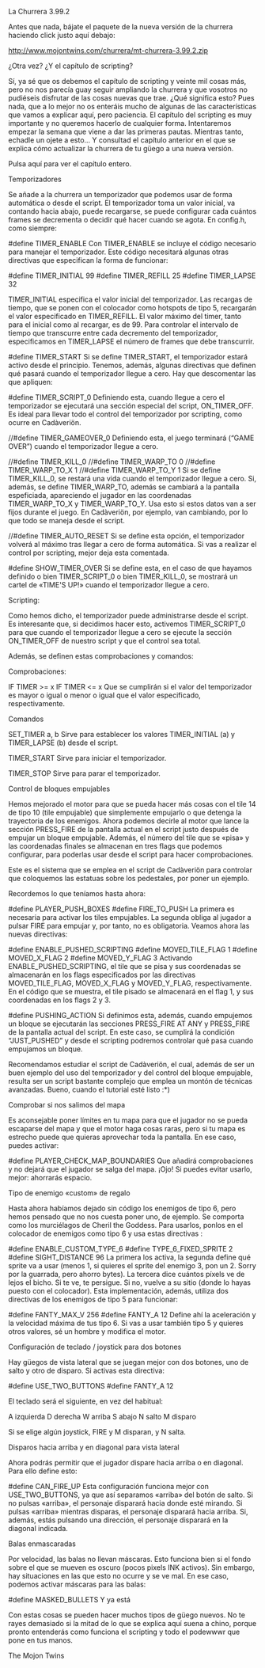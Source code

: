 La Churrera 3.99.2

Antes que nada, bájate el paquete de la nueva versión de la churrera haciendo click justo aquí debajo:

http://www.mojontwins.com/churrera/mt-churrera-3.99.2.zip

¿Otra vez? ¿Y el capítulo de scripting?

Sí, ya sé que os debemos el capítulo de scripting y veinte mil cosas más, pero no nos parecía guay seguir ampliando la churrera y que vosotros no pudiéseis disfrutar de las cosas nuevas que trae. ¿Qué significa esto? Pues nada, que a lo mejor no os enteráis mucho de algunas de las características que vamos a explicar aquí, pero paciencia. El capítulo del scripting es muy importante y no queremos hacerlo de cualquier forma. Intentaremos empezar la semana que viene a dar las primeras pautas. Mientras tanto, echadle un ojete a esto… Y consultad el capítulo anterior en el que se explica cómo actualizar la churrera de tu güego a una nueva versión.

Pulsa aquí para ver el capítulo entero.

Temporizadores

Se añade a la churrera un temporizador que podemos usar de forma automática o desde el script. El temporizador toma un valor inicial, va contando hacia abajo, puede recargarse, se puede configurar cada cuántos frames se decrementa o decidir qué hacer cuando se agota. En config.h, como siempre:

#define TIMER_ENABLE
Con TIMER_ENABLE se incluye el código necesario para manejar el temporizador. Este código necesitará algunas otras directivas que especifican la forma de funcionar:

#define TIMER_INITIAL 99
#define TIMER_REFILL 25
#define TIMER_LAPSE 32

TIMER_INITIAL especifica el valor inicial del temporizador. Las recargas de tiempo, que se ponen con el colocador como hotspots de tipo 5, recargarán el valor especificado en TIMER_REFILL. El valor máximo del timer, tanto para el inicial como al recargar, es de 99. Para controlar el intervalo de tiempo que transcurre entre cada decremento del temporizador, especificamos en TIMER_LAPSE el número de frames que debe transcurrir.

#define TIMER_START
Si se define TIMER_START, el temporizador estará activo desde el principio.
Tenemos, además, algunas directivas que definen qué pasará cuando el temporizador llegue a cero. Hay que descomentar las que apliquen:

#define TIMER_SCRIPT_0
Definiendo esta, cuando llegue a cero el temporizador se ejecutará una sección especial del script, ON_TIMER_OFF. Es ideal para llevar todo el control del temporizador por scripting, como ocurre en Cadàveriön.

//#define TIMER_GAMEOVER_0
Definiendo esta, el juego terminará (“GAME OVER”) cuando el temporizador llegue a cero.

//#define TIMER_KILL_0
//#define TIMER_WARP_TO 0
//#define TIMER_WARP_TO_X 1
//#define TIMER_WARP_TO_Y 1
Si se define TIMER_KILL_0, se restará una vida cuando el temporizador llegue a cero. Si, además, se define TIMER_WARP_TO, además se cambiará a la pantalla espeficiada, apareciendo el jugador en las coordenadas TIMER_WARP_TO_X y TIMER_WARP_TO_Y. Usa esto si estos datos van a ser fijos durante el juego. En Cadàveriön, por ejemplo, van cambiando, por lo que todo se maneja desde el script.

//#define TIMER_AUTO_RESET
Si se define esta opción, el temporizador volverá al máximo tras llegar a cero de forma automática. Si vas a realizar el control por scripting, mejor deja esta comentada.

#define SHOW_TIMER_OVER
Si se define esta, en el caso de que hayamos definido o bien TIMER_SCRIPT_0 o bien TIMER_KILL_0, se mostrará un cartel de «TIME'S UP!» cuando el temporizador llegue a cero.

Scripting:

Como hemos dicho, el temporizador puede administrarse desde el script. Es interesante que, si decidimos hacer esto, activemos TIMER_SCRIPT_0 para que cuando el temporizador llegue a cero se ejecute la sección ON_TIMER_OFF de nuestro script y que el control sea total.

Además, se definen estas comprobaciones y comandos:

Comprobaciones:

IF TIMER >= x
IF TIMER <= x
Que se cumplirán si el valor del temporizador es mayor o igual o menor o igual que el valor especificado, respectivamente.

Comandos

SET_TIMER a, b
Sirve para establecer los valores TIMER_INITIAL (a) y TIMER_LAPSE (b) desde el script.

TIMER_START
Sirve para iniciar el temporizador.

TIMER_STOP
Sirve para parar el temporizador.

Control de bloques empujables

Hemos mejorado el motor para que se pueda hacer más cosas con el tile 14 de tipo 10 (tile empujable) que simplemente empujarlo o que detenga la trayectoria de los enemigos. Ahora podemos decirle al motor que lance la sección PRESS_FIRE de la pantalla actual en el script justo después de empujar un bloque empujable. Además, el número del tile que se «pisa» y las coordenadas finales se almacenan en tres flags que podemos configurar, para poderlas usar desde el script para hacer comprobaciones.

Este es el sistema que se emplea en el script de Cadàveriön para controlar que coloquemos las estatuas sobre los pedestales, por poner un ejemplo.

Recordemos lo que teníamos hasta ahora:

#define PLAYER_PUSH_BOXES
#define FIRE_TO_PUSH
La primera es necesaria para activar los tiles empujables. La segunda obliga al jugador a pulsar FIRE para empujar y, por tanto, no es obligatoria. Veamos ahora las nuevas directivas:

#define ENABLE_PUSHED_SCRIPTING
#define MOVED_TILE_FLAG 1
#define MOVED_X_FLAG 2
#define MOVED_Y_FLAG 3
Activando ENABLE_PUSHED_SCRIPTING, el tile que se pisa y sus coordenadas se almacenarán en los flags especificados por las directivas MOVED_TILE_FLAG, MOVED_X_FLAG y MOVED_Y_FLAG, respectivamente. En el código que se muestra, el tile pisado se almacenará en el flag 1, y sus coordenadas en los flags 2 y 3.

#define PUSHING_ACTION
Si definimos esta, además, cuando empujemos un bloque se ejecutarán las secciones PRESS_FIRE AT ANY y PRESS_FIRE de la pantalla actual del script. En este caso, se cumplirá la condición “JUST_PUSHED” y desde el scripting podremos controlar qué pasa cuando empujamos un bloque.

Recomendamos estudiar el script de Cadàveriön, el cual, además de ser un buen ejemplo del uso del temporizador y del control del bloque empujable, resulta ser un script bastante complejo que emplea un montón de técnicas avanzadas. Bueno, cuando el tutorial esté listo :*)

Comprobar si nos salimos del mapa

Es aconsejable poner límites en tu mapa para que el jugador no se pueda escaparse del mapa y que el motor haga cosas raras, pero si tu mapa es estrecho puede que quieras aprovechar toda la pantalla. En ese caso, puedes activar:

#define PLAYER_CHECK_MAP_BOUNDARIES
Que añadirá comprobaciones y no dejará que el jugador se salga del mapa. ¡Ojo! Si puedes evitar usarlo, mejor: ahorrarás espacio.

Tipo de enemigo «custom» de regalo

Hasta ahora habíamos dejado sin código los enemigos de tipo 6, pero hemos pensado que no nos cuesta poner uno, de ejemplo. Se comporta como los murciélagos de Cheril the Goddess. Para usarlos, ponlos en el colocador de enemigos como tipo 6 y usa estas directivas
:

#define ENABLE_CUSTOM_TYPE_6
#define TYPE_6_FIXED_SPRITE 2
#define SIGHT_DISTANCE 96
La primera los activa, la segunda define qué sprite va a usar (menos 1, si quieres el sprite del enemigo 3, pon un 2. Sorry por la guarrada, pero ahorro bytes). La tercera dice cuántos píxels ve de lejos el bicho. Si te ve, te persigue. Si no, vuelve a su sitio (donde lo hayas puesto con el colocador).
Esta implementación, además, utiliza dos directivas de los enemigos de tipo 5 para funcionar:

#define FANTY_MAX_V 256
#define FANTY_A 12
Define ahí la aceleración y la velocidad máxima de tus tipo 6. Si vas a usar también tipo 5 y quieres otros valores, sé un hombre y modifica el motor.

Configuración de teclado / joystick para dos botones

Hay güegos de vista lateral que se juegan mejor con dos botones, uno de salto y otro de disparo. Si activas esta directiva:

#define USE_TWO_BUTTONS
#define FANTY_A 12

El teclado será el siguiente, en vez del habitual:

A izquierda
D derecha
W arriba
S abajo
N salto
M disparo

Si se elige algún joystick, FIRE y M disparan, y N salta.

Disparos hacia arriba y en diagonal para vista lateral

Ahora podrás permitir que el jugador dispare hacia arriba o en diagonal. Para ello define esto:

#define CAN_FIRE_UP
Esta configuración funciona mejor con USE_TWO_BUTTONS, ya que así separamos «arriba» del botón de salto.
Si no pulsas «arriba», el personaje disparará hacia donde esté mirando. Si pulsas «arriba» mientras disparas, el personaje disparará hacia arriba. Si, además, estás pulsando una dirección, el personaje disparará en la diagonal indicada.

Balas enmascaradas

Por velocidad, las balas no llevan máscaras. Esto funciona bien si el fondo sobre el que se mueven es oscuro (pocos pixels INK activos). Sin embargo, hay situaciones en las que esto no ocurre y se ve mal. En ese caso, podemos activar máscaras para las balas:

#define MASKED_BULLETS
Y ya está

Con estas cosas se pueden hacer muchos tipos de güego nuevos. No te rayes demasiado si la mitad de lo que se explica aquí suena a chino, porque pronto entenderás como funciona el scripting y todo el podewwwr que pone en tus manos.

The Mojon Twins